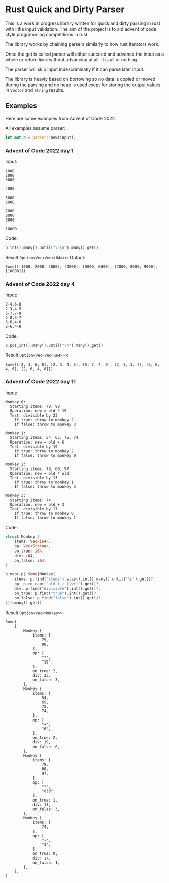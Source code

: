 # Rust Quick and Dirty Parser

This is a work in progress library written for quick and dirty
parsing in rust with little input validation. The aim of the project
is to aid advent of code style programming competitions in rust.

The library works by chaining parsers similarly to how rust Iterators work.

Once the get is called parser will either succeed and advance the input as a
whole or return `None` without advancing at all. It is all or nothing.

The parser will skip input indescriminatly if it can parse later input.

The library is heavly based on borrowing so no data is copied or moved during
the parsing and no heap is used exept for storing the output values in `Vector`
and `String` results.

## Examples

Here are some examples from Advent of Code 2022.

All examples assume parser:
```rust
let mut p = parser::new(input);
```

### Advent of Code 2022 day 1

Input:
```
1000
2000
3000

4000

5000
6000

7000
8000
9000

10000
```

Code:
```rust
p.int().many().until("\n\n").many().get()
```

Result `Option<Vec<Vec<i64>>>`:
Output:
```
Some([[1000, 2000, 3000], [4000], [5000, 6000], [7000, 8000, 9000], [10000]])
```

### Advent of Code 2022 day 4

Input:
```
2-4,6-8
2-3,4-5
5-7,7-9
2-8,3-7
6-6,4-6
2-6,4-8
```

Code:
```rust
p.pos_int().many().until("\n").many().get()
```

Result `Option<Vec<Vec<u64>>>`:
```
Some([[2, 4, 6, 8], [2, 3, 4, 5], [5, 7, 7, 9], [2, 8, 3, 7], [6, 6, 4, 6], [2, 6, 4, 8]])
```

### Advent of Code 2022 day 11

Input:
```
Monkey 0:
  Starting items: 79, 98
  Operation: new = old * 19
  Test: divisible by 23
    If true: throw to monkey 2
    If false: throw to monkey 3

Monkey 1:
  Starting items: 54, 65, 75, 74
  Operation: new = old + 6
  Test: divisible by 19
    If true: throw to monkey 2
    If false: throw to monkey 0

Monkey 2:
  Starting items: 79, 60, 97
  Operation: new = old * old
  Test: divisible by 13
    If true: throw to monkey 1
    If false: throw to monkey 3

Monkey 3:
  Starting items: 74
  Operation: new = old + 3
  Test: divisible by 17
    If true: throw to monkey 0
    If false: throw to monkey 1
```

Code:
```rust
struct Monkey {
    items: Vec<i64>,
    op: Vec<String>,
    on_true: i64,
    div: i64,
    on_false: i64,
}

p.map(|p| Some(Monkey{
    items: p.find("items").stay().int().many().until("\n").get()?,
    op: p.re_cap(r"old (.) (\w+)").get()?,
    div: p.find("divisible").int().get()?,
    on_true: p.find("true").int().get()?,
    on_false: p.find("false").int().get()?,
})).many().get()
```

Result `Option<Vec<Monkey>>`:
```
Some(
    [
        Monkey {
            items: [
                79,
                98,
            ],
            op: [
                "*",
                "19",
            ],
            on_true: 2,
            div: 23,
            on_false: 3,
        },
        Monkey {
            items: [
                54,
                65,
                75,
                74,
            ],
            op: [
                "+",
                "6",
            ],
            on_true: 2,
            div: 19,
            on_false: 0,
        },
        Monkey {
            items: [
                79,
                60,
                97,
            ],
            op: [
                "*",
                "old",
            ],
            on_true: 1,
            div: 13,
            on_false: 3,
        },
        Monkey {
            items: [
                74,
            ],
            op: [
                "+",
                "3",
            ],
            on_true: 0,
            div: 17,
            on_false: 1,
        },
    ],
)
```
